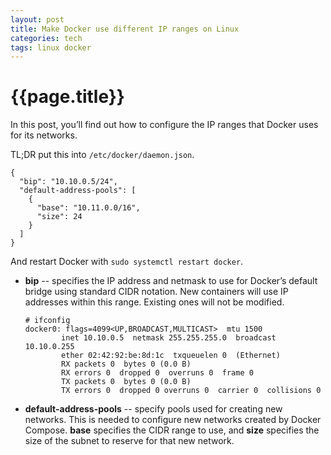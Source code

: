 ```yaml
---
layout: post
title: Make Docker use different IP ranges on Linux
categories: tech
tags: linux docker
---
```


# {{page.title}}

In this post, you’ll find out how to configure the IP ranges that Docker uses for its networks.

TL;DR put this into `/etc/docker/daemon.json`.

```
{
  "bip": "10.10.0.5/24",
  "default-address-pools": [
    {
      "base": "10.11.0.0/16",
      "size": 24
    }
  ]
}
```

And restart Docker with `sudo systemctl restart docker`.

* **bip** -- specifies the IP address and netmask to use for Docker’s default bridge using standard CIDR notation.
  New containers will use IP addresses within this range. Existing ones will not be modified.

  ```
  # ifconfig
  docker0: flags=4099<UP,BROADCAST,MULTICAST>  mtu 1500
          inet 10.10.0.5  netmask 255.255.255.0  broadcast 10.10.0.255
          ether 02:42:92:be:8d:1c  txqueuelen 0  (Ethernet)
          RX packets 0  bytes 0 (0.0 B)
          RX errors 0  dropped 0  overruns 0  frame 0
          TX packets 0  bytes 0 (0.0 B)
          TX errors 0  dropped 0 overruns 0  carrier 0  collisions 0
  ```
* **default-address-pools** -- specify pools used for creating new networks.
  This is needed to configure new networks created by Docker Compose.
  **base** specifies the CIDR range to use, and **size** specifies the size of the subnet to reserve for that new network.
